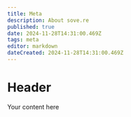 ```yaml
---
title: Meta
description: About sove.re
published: true
date: 2024-11-28T14:31:00.469Z
tags: meta
editor: markdown
dateCreated: 2024-11-28T14:31:00.469Z
---
```


# Header
Your content here
